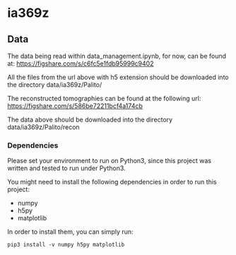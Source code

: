 # ia369z
## Data

The data being read within data_management.ipynb, for now, can be found at:
https://figshare.com/s/c6fc5e1fdb95999c9402

All the files from the url above with h5 extension should be downloaded into
the directory data/ia369z/Palito/

The reconstructed tomographies can be found at the following url:
https://figshare.com/s/586be72211bcf4a174cb

The data above should be downloaded into the directory data/ia369z/Palito/recon

### Dependencies

Please set your environment to run on Python3, since this project was written
and tested to run under Python3.

You might need to install the following dependencies in order to run this
project:

- numpy
- h5py
- matplotlib

In order to install them, you can simply run:
```
pip3 install -v numpy h5py matplotlib
```

